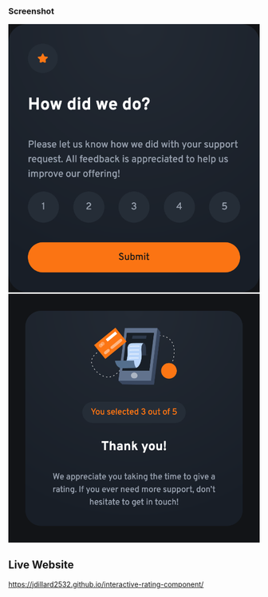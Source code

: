 ### Screenshot

![](./images/Screenshot%202025-01-02%20at%2014-39-27%20Frontend%20Mentor%20Interactive%20rating%20component.png)
![](./images/Screenshot%202025-01-02%20at%2014-40-36%20Frontend%20Mentor%20Interactive%20rating%20component.png)

## Live Website

https://jdillard2532.github.io/interactive-rating-component/
